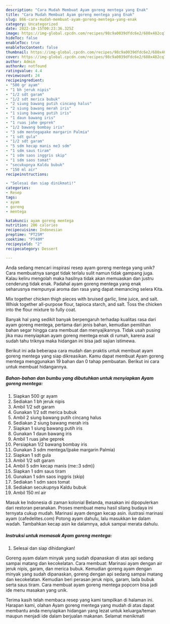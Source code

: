 ```yaml
---
description: "Cara Mudah Membuat Ayam goreng mentega yang Enak"
title: "Cara Mudah Membuat Ayam goreng mentega yang Enak"
slug: 866-cara-mudah-membuat-ayam-goreng-mentega-yang-enak
category: Uncategorized
date: 2022-10-15T00:23:36.325Z
image: https://img-global.cpcdn.com/recipes/98c9a0039dfdc6e2/680x482cq70/ayam-goreng-mentega-foto-resep-utama.jpg
hideToc: false
enableToc: true
enableTocContent: false
thumbnail: https://img-global.cpcdn.com/recipes/98c9a0039dfdc6e2/680x482cq70/ayam-goreng-mentega-foto-resep-utama.jpg
cover: https://img-global.cpcdn.com/recipes/98c9a0039dfdc6e2/680x482cq70/ayam-goreng-mentega-foto-resep-utama.jpg
author: Admin
authorAv: notfound
ratingvalue: 4.4
reviewcount: 24
recipeingredient:
- "500 gr ayam"
- "1 bh jeruk nipis"
- "1/2 sdt garam"
- "1/2 sdt merica bubuk"
- "2 siung bawang putih cincang halus"
- "2 siung bawang merah iris"
- "1 siung bawang putih iris"
- "1 daun bawang iris"
- "1 ruas jahe geprek"
- "1/2 bawang bombay iris"
- "3 sdm mentegapake margarin Palmia"
- "1 sdt gula"
- "1/2 sdt garam"
- "5 sdm kecap manis me3 sdm"
- "1 sdm saus tiram"
- "1 sdm saos inggris skip"
- "1 sdm saos tomat"
- "secukupnya Kaldu bubuk"
- "150 ml air"
recipeinstructions:

- "Selesai dan siap dinikmati!"
categories:
- Resep
tags:
- ayam
- goreng
- mentega

katakunci: ayam goreng mentega 
nutrition: 206 calories
recipecuisine: Indonesian
preptime: "PT25M"
cooktime: "PT40M"
recipeyield: "2"
recipecategory: Dessert

---
```





Anda sedang mencari inspirasi resep ayam goreng mentega yang unik? Cara membuatnya sangat tidak terlalu sulit namun tidak gampang juga. Kalau keliru mengolah maka hasilnya tidak akan memuaskan dan justru cenderung tidak enak. Padahal ayam goreng mentega yang enak seharusnya mempunyai aroma dan rasa yang dapat memancing selera Kita.





Mix together chicken thigh pieces with bruised garlic, lime juice, and salt. Whisk together all-purpose flour, tapioca starch, and salt. Toss the chicken into the flour mixture to fully coat.

Banyak hal yang sedikit banyak berpengaruh terhadap kualitas rasa dari ayam goreng mentega, pertama dari jenis bahan, kemudian pemilihan bahan segar hingga cara membuat dan menyajikannya. Tidak usah pusing jika mau menyiapkan ayam goreng mentega enak di rumah, karena asal sudah tahu triknya maka hidangan ini bisa jadi sajian istimewa.






Berikut ini ada beberapa cara mudah dan praktis untuk membuat ayam goreng mentega yang siap dikreasikan. Kamu dapat membuat Ayam goreng mentega menggunakan 19 bahan dan 0 tahap pembuatan. Berikut ini cara untuk membuat hidangannya.

<!--inarticleads1-->

##### Bahan-bahan dan bumbu yang dibutuhkan untuk menyiapkan Ayam goreng mentega:

1. Siapkan 500 gr ayam
1. Sediakan 1 bh jeruk nipis
1. Ambil 1/2 sdt garam
1. Gunakan 1/2 sdt merica bubuk
1. Ambil 2 siung bawang putih cincang halus
1. Sediakan 2 siung bawang merah iris
1. Siapkan 1 siung bawang putih iris
1. Gunakan 1 daun bawang iris
1. Ambil 1 ruas jahe geprek
1. Persiapkan 1/2 bawang bombay iris
1. Gunakan 3 sdm mentega/(pake margarin Palmia)
1. Siapkan 1 sdt gula
1. Ambil 1/2 sdt garam
1. Ambil 5 sdm kecap manis (me::3 sdm)}
1. Siapkan 1 sdm saus tiram
1. Gunakan 1 sdm saos inggris (skip)
1. Sediakan 1 sdm saos tomat
1. Sediakan secukupnya Kaldu bubuk
1. Ambil 150 ml air


Masuk ke Indonesia di zaman kolonial Belanda, masakan ini dipopulerkan dari restoran peranakan. Proses membuat menu hasil silang budaya ini ternyata cukup mudah. Marinasi ayam dengan kecap asin. ilustrasi marinasi ayam (cafedelites.com) Potong ayam dahulu, lalu masukkan ke dalam wadah. Tambahkan kecap asin ke dalamnya, aduk sampai merata dahulu. 

<!--inarticleads2-->

##### Instruksi untuk memasak Ayam goreng mentega:


1. Selesai dan siap dihidangkan!

Goreng ayam dalam minyak yang sudah dipanaskan di atas api sedang sampai matang dan kecokelatan. Cara membuat: Marinasi ayam dengan air jeruk nipis, garam, dan merica bubuk. Kemudian goreng ayam dengan minyak yang sudah dipanaskan, goreng dengan api sedang sampai matang dan kecokelatan. Kemudian beri perasan jeruk nipis, garam, lada bubuk serta saus tiram. Cara membuat ayam goreng mentega popcorn bisa jadi ide menu masakan yang unik. 

Terima kasih telah membaca resep yang kami tampilkan di halaman ini. Harapan kami, olahan Ayam goreng mentega yang mudah di atas dapat membantu anda menyiapkan hidangan yang lezat untuk keluarga/teman maupun menjadi ide dalam berjualan makanan. Selamat menikmati
